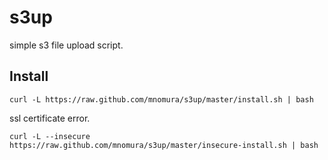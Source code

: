 s3up
====

simple s3 file upload script.

## Install

```shell
curl -L https://raw.github.com/mnomura/s3up/master/install.sh | bash
````

ssl certificate error.

```shell
curl -L --insecure https://raw.github.com/mnomura/s3up/master/insecure-install.sh | bash
````
